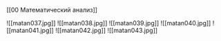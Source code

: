 [[00 Математический анализ]]

![[matan037.jpg]]
![[matan038.jpg]]
![[matan039.jpg]]
![[matan040.jpg]]
![[matan041.jpg]]
![[matan042.jpg]]
![[matan043.jpg]]
